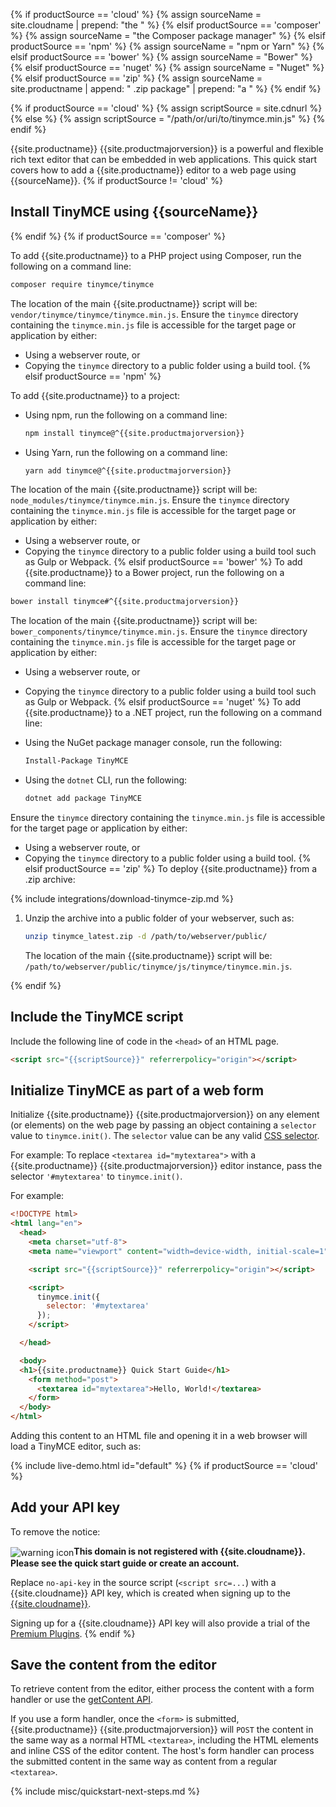 {% if productSource == 'cloud' %}
{% assign sourceName = site.cloudname | prepend: "the " %}
{% elsif productSource == 'composer' %}
{% assign sourceName = "the Composer package manager" %}
{% elsif productSource == 'npm' %}
{% assign sourceName = "npm or Yarn" %}
{% elsif productSource == 'bower' %}
{% assign sourceName = "Bower" %}
{% elsif productSource == 'nuget' %}
{% assign sourceName = "Nuget" %}
{% elsif productSource == 'zip' %}
{% assign sourceName = site.productname | append: " .zip package" | prepend: "a " %}
{% endif %}

{% if productSource == 'cloud' %}
{% assign scriptSource = site.cdnurl %}
{% else %}
{% assign scriptSource = "/path/or/uri/to/tinymce.min.js" %}
{% endif %}

{{site.productname}} {{site.productmajorversion}} is a powerful and flexible rich text editor that can be embedded in web applications. This quick start covers how to add a {{site.productname}} editor to a web page using {{sourceName}}.
{% if productSource != 'cloud' %}
## Install TinyMCE using {{sourceName}}
{% endif %}
{% if productSource == 'composer' %}

To add {{site.productname}} to a PHP project using Composer, run the following on a command line:

```sh
composer require tinymce/tinymce
```

The location of the main {{site.productname}} script will be: `vendor/tinymce/tinymce/tinymce.min.js`. Ensure the `tinymce` directory containing the `tinymce.min.js` file is accessible for the target page or application by either:

* Using a webserver route, or
* Copying the `tinymce` directory to a public folder using a build tool.
{% elsif productSource == 'npm' %}

To add {{site.productname}} to a project:

* Using npm, run the following on a command line:

  ```sh
  npm install tinymce@^{{site.productmajorversion}}
  ```

* Using Yarn, run the following on a command line:

  ```sh
  yarn add tinymce@^{{site.productmajorversion}}
  ```

The location of the main {{site.productname}} script will be: `node_modules/tinymce/tinymce.min.js`. Ensure the `tinymce` directory containing the `tinymce.min.js` file is accessible for the target page or application by either:

* Using a webserver route, or
* Copying the `tinymce` directory to a public folder using a build tool such as Gulp or Webpack.
{% elsif productSource == 'bower' %}
To add {{site.productname}} to a Bower project, run the following on a command line:

```sh
bower install tinymce#^{{site.productmajorversion}}
```

The location of the main {{site.productname}} script will be: `bower_components/tinymce/tinymce.min.js`. Ensure the `tinymce` directory containing the `tinymce.min.js` file is accessible for the target page or application by either:

* Using a webserver route, or
* Copying the `tinymce` directory to a public folder using a build tool such as Gulp or Webpack.
{% elsif productSource == 'nuget' %}
To add {{site.productname}} to a .NET project, run the following on a command line:

* Using the NuGet package manager console, run the following:

  ```sh
  Install-Package TinyMCE
  ```

* Using the `dotnet` CLI, run the following:

  ```sh
  dotnet add package TinyMCE
  ```

Ensure the `tinymce` directory containing the `tinymce.min.js` file is accessible for the target page or application by either:

* Using a webserver route, or
* Copying the `tinymce` directory to a public folder using a build tool.
{% elsif productSource == 'zip' %}
To deploy {{site.productname}} from a .zip archive:

{% include integrations/download-tinymce-zip.md %}

1. Unzip the archive into a public folder of your webserver, such as:

    ```sh
    unzip tinymce_latest.zip -d /path/to/webserver/public/
    ```

    The location of the main {{site.productname}} script will be: `/path/to/webserver/public/tinymce/js/tinymce/tinymce.min.js`.

{% endif %}

## Include the TinyMCE script

Include the following line of code in the `<head>` of an HTML page.

```html
<script src="{{scriptSource}}" referrerpolicy="origin"></script>
```

## Initialize TinyMCE as part of a web form

Initialize {{site.productname}} {{site.productmajorversion}} on any element (or elements) on the web page by passing an object containing a `selector` value to `tinymce.init()`. The `selector` value can be any valid [CSS selector](https://developer.mozilla.org/en-US/docs/Web/CSS/CSS_Selectors).

For example: To replace `<textarea id="mytextarea">` with a {{site.productname}} {{site.productmajorversion}} editor instance, pass the selector `'#mytextarea'` to `tinymce.init()`.

For example:

```html
<!DOCTYPE html>
<html lang="en">
  <head>
    <meta charset="utf-8">
    <meta name="viewport" content="width=device-width, initial-scale=1">

    <script src="{{scriptSource}}" referrerpolicy="origin"></script>

    <script>
      tinymce.init({
        selector: '#mytextarea'
      });
    </script>

  </head>

  <body>
  <h1>{{site.productname}} Quick Start Guide</h1>
    <form method="post">
      <textarea id="mytextarea">Hello, World!</textarea>
    </form>
  </body>
</html>
```

Adding this content to an HTML file and opening it in a web browser will load a TinyMCE editor, such as:

{% include live-demo.html id="default" %}
{% if productSource == 'cloud' %}
## Add your API key

To remove the notice:

<img alt="warning icon" src="{{ site.baseurl }}/images/icons/warning.svg" style="vertical-align:middle;"/>**This domain is not registered with {{site.cloudname}}. Please see the quick start guide or create an account.**

Replace `no-api-key` in the source script (`<script src=...`) with a {{site.cloudname}} API key, which is created when signing up to the [{{site.cloudname}}]({{site.accountsignup}}/).

Signing up for a {{site.cloudname}} API key will also provide a trial of the [Premium Plugins]({{site.baseurl}}/plugins-ref/premium/).
{% endif %}

## Save the content from the editor

To retrieve content from the editor, either process the content with a form handler or use the [getContent API]({{site.baseurl}}/apis/tinymce/tinymce.editor/#getcontent).

If you use a form handler, once the `<form>` is submitted, {{site.productname}} {{site.productmajorversion}} will `POST` the content in the same way as a normal HTML `<textarea>`, including the HTML elements and inline CSS of the editor content. The host's form handler can process the submitted content in the same way as content from a regular `<textarea>`.

{% include misc/quickstart-next-steps.md %}
